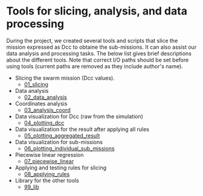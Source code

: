 # Tools for slicing, analysis, and data processing

During the project, we created several tools and scripts that slice the mission expressed as Dcc to obtaine the sub-missions. It can also assist our data analysis and processing tasks. The below list gives brief descriptions about the different tools.
Note that correct I/O paths should be set before using tools (current paths are removed as they include author's name).

- Slicing the swarm mission (Dcc values).
  - [01_slicing](01_slicing) 
- Data analysis
  - [02_data_analysis](02_data_analysis)
- Coordinates analysis
  - [03_analysis_coord](03_analysis_coord)
- Data visualization for Dcc (raw from the simulation)
  - [04_plotting_dcc](04_plotting_dcc)
- Data visualization for the result after applying all rules
  - [05_plotting_aggregated_result](05_plotting_aggregated_result)
- Data visualization for sub-missions
  - [06_plotting_individual_sub_missions](06_plotting_individual_sub_missions)
- Piecewise linear regression
  - [07_piecewise_linear](07_piecewise_linear)
- Applying and testing rules for slicing
  - [08_applying_rules](08_applying_rules)
- Library for the other tools
  - [99_lib](99_lib)